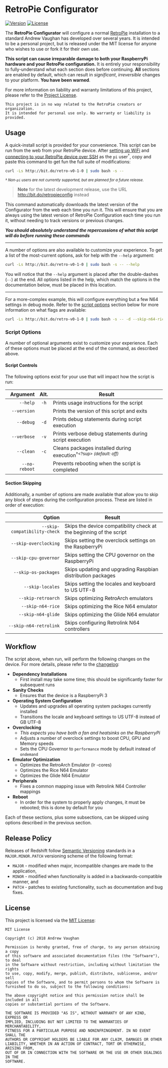 # RetroPie Configurator

[![Version][version-image]][version-url]
[![License][license-image]][license-url]

The **RetroPie Configurator** will configure a normal [RetroPie][retropie] installation to a standard Andrew Vaughan
has developed over several years.  It is intended to be a personal project, but is released under the MIT license for
anyone who wishes to use or fork it for their own use.

**This script can cause irreparable damage to both your RaspberryPi hardware and your RetroPie configuration.**  It is
entirely your responsibility to fully-understand what each section does before continuing.  **All** sections are
enabled by default, which can result in *significant*, *irreversible* changes to your platform.  **You have been
warned**.

For more information on liability and warranty limitations of this project, please refer to the
[Project License][license-url].

```
This project is in no way related to the RetroPie creators or organization.
It is intended for personal use only. No warranty or liability is provided.
```

## Usage

A quick-install script is provided for your convenience.  This script can be run from the web from your RetroPie
device.  After [setting up WiFi][wifi-help] and [connecting to your RetroPie device over SSH][ssh-help] as the `pi`
user<sup>†</sup>, copy and paste this command to get fun the full suite of modifications:

```bash
curl -Ls http://bit.do/retro-v0-1-0 | sudo bash -s --
```
<sup><em>† Non-`pi` users are not currently supported, but are planned for a future release.</em></sup>

> **Note** for the latest development release, use the URL http://bit.do/retropieconfig instead

This command automatically downloads the latest version of the Configurator from the web each time you run it.  This
will ensure that you are always using the latest version of RetroPie Configuration each time you run it, without
needing to track versions or previous changes.

***You should absolutely understand the repercussions of what this script will do before running these commands***

<hr />

A number of options are also available to customize your experience.  To get a list of the most-current options, ask
for help with the `--help` argument:

```bash
curl -Ls http://bit.do/retro-v0-1-0 | sudo bash -s -- --help
```

You will notice that the `--help` argument is placed after the double-dashes (`--`) at the end.  All options listed in
the help, which match the options in the documentation below, must be placed in this location.

<hr />

For a more-complex example, this will configure everything but a few N64 settings in debug mode.  Refer to the
[script options](#script-options) section below for more information on what flags are available:

```bash
curl -Ls http://bit.do/retro-v0-1-0 | sudo bash -s -- -d --skip-n64-rice --skip-n64-glide --skip-n64-retrolink
```

### Script Options

A number of optional arguments exist to customize your experience.  Each of these options must be placed at the end of
the command, as described above.

#### Script Controls

The following options exist for your use that will impact how the script is run:

| Argument      | Alt. | Result                                                                  |
|--------------:|:----:|-------------------------------------------------------------------------|
| `--help`      | `-h` | Prints usage instructions for the script                                |
| `--version`   |      | Prints the version of this script and exits                             |
| `--debug`     | `-d` | Prints debug statements during script execution                         |
| `--verbose`   | `-v` | Prints verbose debug statements during script execution                 |
| `--clean`     | `-c` | Cleans packages installed during execution<sup>†<?sup> *(default: off)* |
| `--no-reboot` |      | Prevents rebooting when the script is completed                         |

#### Section Skipping

Additionally, a number of options are made available that allow you to skip any block of steps during the
configuration process.  These are listed in order of execution:

| Option                       | Result                                                              |
|-----------------------------:|---------------------------------------------------------------------|
| `--skip-compatibility-check` | Skips the device compatibility check at the beginning of the script |
| `--skip-overclocking`        | Skips setting the overclock settings on the RaspberryPi             |
| `--skip-cpu-governor`        | Skips setting the CPU governor on the RaspberryPi                   |
| `--skip-os-packages`         | Skips updating and upgrading Raspbian distribution packages         |
| `--skip-locales`             | Skips setting the locales and keyboard to US UTF-8                  |
| `--skip-retroarch`           | Skips optimizing RetroArch emulators                                |
| `--skip-n64-rice`            | Skips optimizing the Rice N64 emulator                              |
| `--skip-n64-glide`           | Skips optimizing the Glide N64 emulator                             |
| `--skip-n64-retrolink`       | Skips configuring Retrolink N64 controllers                         |

## Workflow

The script above, when run, will perform the following changes on the device.  For more details, please refer to the
[changelog][changelog]:

* **Dependency Installations**
  - First install may take some time; this should be significantly faster for subsequent runs
* **Sanity Checks**
  - Ensures that the device is a RaspberryPi 3
* **Operating System Configuration**
  - Updates and upgrades all operating system packages currently installed
  - Transitions the locale and keyboard settings to US UTF-8 instead of GB UTF-8
* **Overclocking**
  * *This expects you have both a fan and heatsinks on the RaspberryPi*
  * Adjusts a number of overclock settings to boost CPU, GPU and Memory speeds
  * Sets the CPU Governor to `performance` mode by default instead of `ondemand`
* **Emulator Optimization**
  - Optimizes the RetroArch Emulator (lr -cores)
  - Optimizes the Rice N64 Emulator
  - Optimizes the Glide N64 Emulator
* **Peripherals**
  - Fixes a common mapping issue with Retrolink N64 Controller mappings
* **Reboot**
  - In order for the system to properly apply changes, it must be rebooted; this is done by default for you

Each of these sections, plus some subsections, can be skipped using options described in the previous section.

## Release Policy

Releases of Redshift follow [Semantic Versioning][semver-url] standards in a `MAJOR.MINOR.PATCH` versioning
scheme of the following format:

* `MAJOR` - modified when major, incompatible changes are made to the application,
* `MINOR` - modified when functionality is added in a backwards-compatible manner, and
* `PATCH` - patches to existing functionality, such as documentation and bug fixes.

## License

This project is licensed via the [MIT License][license-url]:

```
MIT License

Copyright (c) 2018 Andrew Vaughan

Permission is hereby granted, free of charge, to any person obtaining a copy
of this software and associated documentation files (the "Software"), to deal
in the Software without restriction, including without limitation the rights
to use, copy, modify, merge, publish, distribute, sublicense, and/or sell
copies of the Software, and to permit persons to whom the Software is
furnished to do so, subject to the following conditions:

The above copyright notice and this permission notice shall be included in all
copies or substantial portions of the Software.

THE SOFTWARE IS PROVIDED "AS IS", WITHOUT WARRANTY OF ANY KIND, EXPRESS OR
IMPLIED, INCLUDING BUT NOT LIMITED TO THE WARRANTIES OF MERCHANTABILITY,
FITNESS FOR A PARTICULAR PURPOSE AND NONINFRINGEMENT. IN NO EVENT SHALL THE
AUTHORS OR COPYRIGHT HOLDERS BE LIABLE FOR ANY CLAIM, DAMAGES OR OTHER
LIABILITY, WHETHER IN AN ACTION OF CONTRACT, TORT OR OTHERWISE, ARISING FROM,
OUT OF OR IN CONNECTION WITH THE SOFTWARE OR THE USE OR OTHER DEALINGS IN THE
SOFTWARE.
```


[version-image]:  http://img.shields.io/badge/release-0.1.0-blue.svg?style=flat
[version-url]:    https://github.com/andrewvaughan/retropie-configurator/releases
[license-image]:  http://img.shields.io/badge/license-MIT-blue.svg?style=flat
[license-url]:    https://github.com/andrewvaughan/retropie-configurator/blob/master/LICENSE

[changelog]:      https://github.com/andrewvaughan/retropie-configurator/blob/master/CHANGELOG.md

[ssh-help]:       https://github.com/RetroPie/RetroPie-Setup/wiki/ssh
[wifi-help]:      https://github.com/RetroPie/RetroPie-Setup/wiki/Wifi

[semver-url]:     http://semver.org/
[retropie]:       https://retropie.org.uk/
